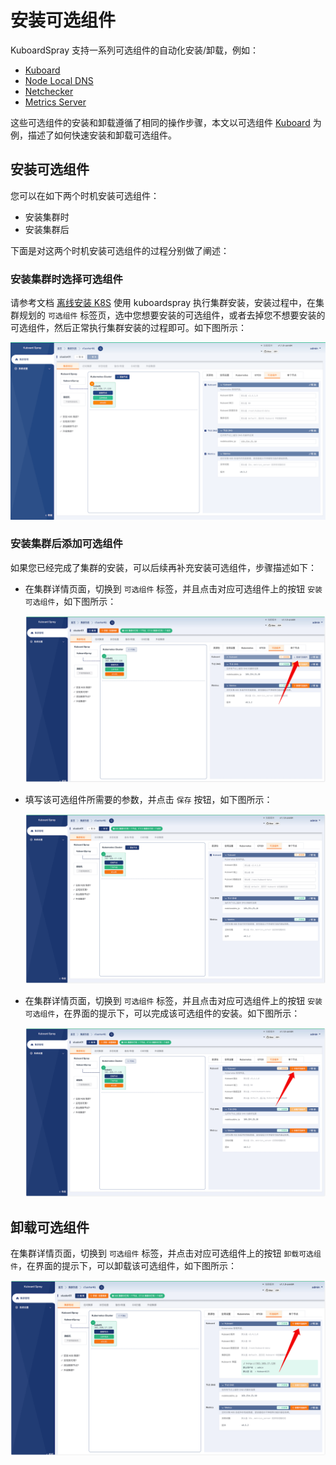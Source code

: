 ---
---

# 安装可选组件

KuboardSpray 支持一系列可选组件的自动化安装/卸载，例如：
* [Kuboard](./kuboard.md)
* [Node Local DNS](./nodelocaldns.md)
* [Netchecker](./netchecker.md)
* [Metrics Server](./metrics_server.md)

这些可选组件的安装和卸载遵循了相同的操作步骤，本文以可选组件 [Kuboard](./kuboard.md) 为例，描述了如何快速安装和卸载可选组件。


## 安装可选组件

您可以在如下两个时机安装可选组件：
* 安装集群时
* 安装集群后

下面是对这两个时机安装可选组件的过程分别做了阐述：

### 安装集群时选择可选组件

请参考文档 [离线安装 K8S](/guide/install-k8s.html) 使用 kuboardspray 执行集群安装，安装过程中，在集群规划的 `可选组件` 标签页，选中您想要安装的可选组件，或者去掉您不想要安装的可选组件，然后正常执行集群安装的过程即可。如下图所示：

![安装 K8S](./install_addon.assets/install-addon-01.png)


### 安装集群后添加可选组件

如果您已经完成了集群的安装，可以后续再补充安装可选组件，步骤描述如下：

* 在集群详情页面，切换到 `可选组件` 标签，并且点击对应可选组件上的按钮 `安装可选组件`，如下图所示：

  ![安装可选组件](./install_addon.assets/install-addon-02.png)

* 填写该可选组件所需要的参数，并点击 `保存` 按钮，如下图所示：

  ![安装可选组件](./install_addon.assets/install-addon-03.png)

* 在集群详情页面，切换到 `可选组件` 标签，并且点击对应可选组件上的按钮 `安装可选组件`，在界面的提示下，可以完成该可选组件的安装。如下图所示：

  ![安装可选组件](./install_addon.assets/install-addon-04.png)

## 卸载可选组件

在集群详情页面，切换到 `可选组件` 标签，并点击对应可选组件上的按钮 `卸载可选组件`，在界面的提示下，可以卸载该可选组件，如下图所示：

![卸载可选组件](./install_addon.assets/remove-addon-01.png)